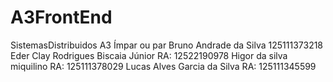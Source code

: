 ﻿# A3FrontEnd

 SistemasDistribuidos A3 Ímpar ou par
Bruno Andrade da Silva 125111373218
Eder Clay Rodrigues Biscaia Júnior RA: 12522190978
Higor da silva miquilino RA: 125111378029
Lucas Alves Garcia da Silva RA: 125111345599
